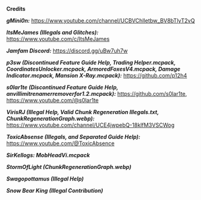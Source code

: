 **Credits**
<br>

***gMini0n:*** https://www.youtube.com/channel/UCBVChlletbw_BV8bTlyT2vQ
<br>

***ItsMeJames (Illegals and Glitches):*** https://www.youtube.com/c/ItsMeJames
<br>

***Jamfam Discord:*** https://discord.gg/uBw7uh7w
<br>

***p3sw (Discontinued Feature Guide Help, Trading Helper.mcpack, CoordinatesUnlocker.mcpack, ArmoredFoxesV4.mcpack, Damage Indicator.mcpack, Mansion X-Ray.mcpack):*** https://github.com/p12h4
<br>


***s0lar1te (Discontinued Feature Guide Help, anvillimitrenamerremoverfor1.2.mcpack):*** https://github.com/s0lar1te, 
https://www.youtube.com/@s0lar1te
<br>

***VirisRJ (Illegal Help, Valid Chunk Regeneration Illegals.txt, ChunkRegenerationGraph.webp):*** https://www.youtube.com/channel/UCE4jwpebQ-18klfM3VSCWog
<br>

***ToxicAbsense (Illegals, and Separated Guide Help):*** https://www.youtube.com/@ToxicAbsence
<br>

***SirKellogs: MobHeadVi.mcpack***
<br>

***StormOfLight (ChunkRegenerationGraph.webp)***
<br>

***Swagopottamus (Illegal Help)***
<br>

***Snow Bear King (Illegal Contribution)***
